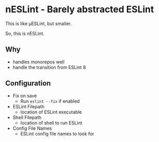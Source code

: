 # nESLint - Barely abstracted ESLint

This is like µESLint, but smaller.

So, this is nESLint.

## Why

- handles monorepos well
- handle the transition from ESLint 8

## Configuration

- Fix on save
    - Run `eslint --fix` if enabled
- ESLint Filepath
    - location of ESLint executable
- Shell Filepath
    - location of shell to run ESLint
- Config File Names
    - ESLint config file names to look for
